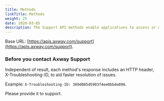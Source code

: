 ```yaml
---
title: Methods
linkTitle: Methods
weight: 25
date: 2020-03-05
description: The Support API methods enable applications to access or open new support cases, retrieve information about the accessible support accounts as well as purchased or subscribed-to products and services.
---
```


Base URL: [https://apis.axway.com/support](https://apis.axway.com/support).

### Before you contact Axway Support

Independent of result, each method's response includes an HTTP header, X-Troubleshooting-ID, to aid faster resolution of issues.

Example: `X-Troubleshooting-ID: 369d085d5903f4ee0bb4e896`.

Please provide it to support.
